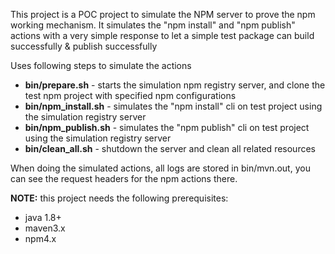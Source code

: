 This project is a POC project to simulate the NPM server to prove the npm working mechanism. It simulates the "npm install" and "npm publish" actions with a very simple response to let a simple test package can build successfully & publish successfully

Uses following steps to simulate the actions 


* **bin/prepare.sh** - starts the simulation npm registry server, and clone the test npm project with specified npm configurations
* **bin/npm_install.sh** - simulates the "npm install" cli on test project using the simulation registry server
* **bin/npm_publish.sh** - simulates the "npm publish" cli on test project using the simulation registry server
* **bin/clean_all.sh** - shutdown the server and clean all related resources

When doing the simulated actions, all logs are stored in bin/mvn.out, you can see the request headers for the npm actions there.

**NOTE:** this project needs the following prerequisites:
* java 1.8+
* maven3.x
* npm4.x